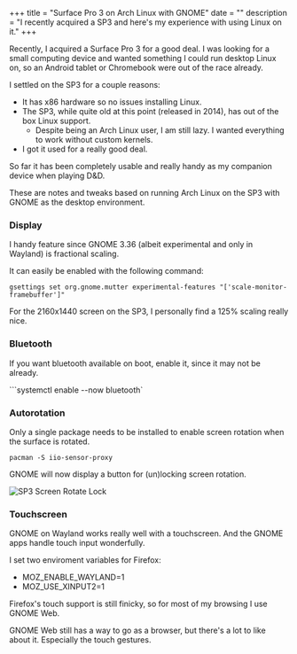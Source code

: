 +++
title = "Surface Pro 3 on Arch Linux with GNOME"
date = ""
description = "I recently acquired a SP3 and here's my experience with using Linux on it."
+++

Recently, I acquired a Surface Pro 3 for a good deal. I was looking for a small computing device and wanted something I could run desktop Linux on, so an Android tablet or Chromebook were out of the race already.

I settled on the SP3 for a couple reasons:
+ It has x86 hardware so no issues installing Linux.
+ The SP3, while quite old at this point (released in 2014), has out of the box Linux support.
    - Despite being an Arch Linux user, I am still lazy. I wanted everything to work without custom kernels.
+ I got it used for a really good deal.

So far it has been completely usable and really handy as my companion device when playing D&D.

These are notes and tweaks based on running Arch Linux on the SP3 with GNOME as the desktop environment.

### Display

I handy feature since GNOME 3.36 (albeit experimental and only in Wayland) is fractional scaling.

It can easily be enabled with the following command:

`gsettings set org.gnome.mutter experimental-features "['scale-monitor-framebuffer']"`

For the 2160x1440 screen on the SP3, I personally find a 125% scaling really nice.

### Bluetooth

If you want bluetooth available on boot, enable it, since it may not be already.

```systemctl enable --now bluetooth`

### Autorotation

Only a single package needs to be installed to enable screen rotation when the surface is rotated.

`pacman -S iio-sensor-proxy`

GNOME will now display a button for (un)locking screen rotation.

![SP3 Screen Rotate Lock](/images/Screenshot-SP3-Screen-Rotate-Lock.png)

### Touchscreen

GNOME on Wayland works really well with a touchscreen. And the GNOME apps handle touch input wonderfully.

I set two enviroment variables for Firefox:
+ MOZ_ENABLE_WAYLAND=1
+ MOZ_USE_XINPUT2=1

Firefox's touch support is still finicky, so for most of my browsing I use GNOME Web.

GNOME Web still has a way to go as a browser, but there's a lot to like about it. Especially the touch gestures.